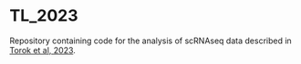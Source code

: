 # TL_2023

Repository containing code for the analysis of scRNAseq data described in [Torok et al, 2023](https://www.biorxiv.org/content/10.1101/2023.05.17.541057).
